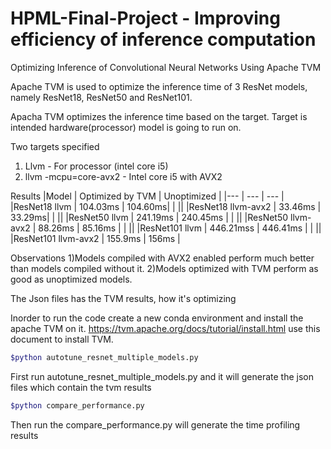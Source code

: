 # HPML-Final-Project -  Improving efficiency of inference computation
Optimizing Inference of Convolutional Neural Networks Using Apache TVM

Apache TVM is used to optimize the inference time of 3 ResNet models, namely ResNet18, ResNet50 and ResNet101.

Apacha TVM optimizes the inference time based on the target.
Target is intended hardware(processor) model is going to run on.

Two targets specified  
1) Llvm - For processor (intel core i5)
2) llvm -mcpu=core-avx2 -  Intel core i5 with AVX2

Results
|Model | Optimized by TVM | Unoptimized |
|--- | --- | --- |
|ResNet18 llvm | 104.03ms | 104.60ms|
| ||
|ResNet18 llvm-avx2 | 33.46ms | 33.29ms|
| ||
|ResNet50 llvm | 241.19ms | 240.45ms |
| ||
|ResNet50 llvm-avx2 | 88.26ms | 85.16ms |
| ||
|ResNet101 llvm | 446.21mss | 446.41ms |
| ||
|ResNet101 llvm-avx2 | 155.9ms | 156ms |

Observations
1)Models compiled with AVX2 enabled perform much better than models compiled without it.
2)Models optimized with TVM perform as good as unoptimized models. 



The Json files has the TVM results, how it's optimizing

Inorder to run the code create a new conda environment and install the apache TVM on it. 
https://tvm.apache.org/docs/tutorial/install.html use this document to install TVM.


```sh
$python autotune_resnet_multiple_models.py 
```

First run autotune_resnet_multiple_models.py and it will generate the json files which contain the tvm results


```sh
$python compare_performance.py 
```


Then run the compare_performance.py will generate the time profiling results

